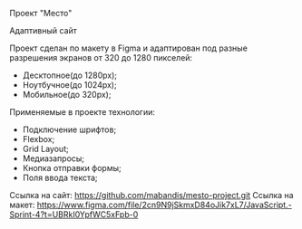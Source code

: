 Проект "Место"

Адаптивный сайт

Проект сделан по макету в Figma и адаптирован под разные разрешения экранов от 320 до 1280 пикселей:
 - Десктопное(до 1280рх);
 - Ноутбучное(до 1024рх);
 - Мобильное(до 320рх); 

Применяемые в проекте технологии:
 - Подключение шрифтов;
 - Flexbox;
 - Grid Layout;
 - Медиазапросы;
 - Кнопка отправки формы;
 - Поля ввода текста;

Ссылка на сайт: https://github.com/mabandis/mesto-project.git
Ссылка на макет: https://www.figma.com/file/2cn9N9jSkmxD84oJik7xL7/JavaScript.-Sprint-4?t=UBRkI0YpfWC5xFpb-0

